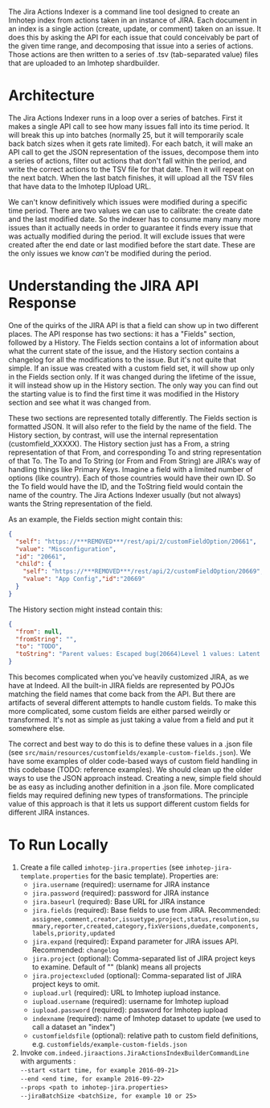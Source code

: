 The Jira Actions Indexer is a command line tool designed to create an Imhotep index from actions taken in an instance of JIRA.
Each document in an index is a single action (create, update, or comment) taken on an issue. It does this by asking the API for each issue
that could conceivably be part of the given time range, and decomposing that issue into a series of actions. Those actions are then written
to a series of .tsv (tab-separated value) files that are uploaded to an Imhotep shardbuilder.

# Architecture
The Jira Actions Indexer runs in a loop over a series of batches. First it makes a single API call to see how many issues fall into its time
period. It will break this up into batches (normally 25, but it will temporarily scale back batch sizes when it gets rate limited). For each
batch, it will make an API call to get the JSON representation of the issues, decompose them into a series of actions, filter out actions
that don't fall within the period, and write the correct actions to the TSV file for that date. Then it will repeat on the next batch. When
the last batch finishes, it will upload all the TSV files that have data to the Imhotep IUpload URL.

We can't know definitively which issues were modified during a specific time period. There are two values we can use to calibrate: the
create date and the last modified date. So the indexer has to consume many many more issues than it actually needs in order to guarantee it
finds every issue that was actually modified during the period. It will exclude issues that were created after the end date or last modified
before the start date. These are the only issues we know *can't* be modified during the period.

# Understanding the JIRA API Response
One of the quirks of the JIRA API is that a field can show up in two different places. The API response has two sections: it has a "Fields"
section, followed by a History. The Fields section contains a lot of information about what the current state of the issue, and the History
section contains a changelog for all the modifications to the issue. But it's not quite that simple. If an issue was created with a custom
field set, it will show up only in the Fields section only. If it was changed during the lifetime of the issue, it will instead show up in
the History section. The only way you can find out the starting value is to find the first time it was modified in the History section and
see what it was changed from.

These two sections are represented totally differently. The Fields section is formatted JSON. It will also refer to the field by the name
of the field. The History section, by contrast, will use the internal representation (customfield_XXXXX). The History section just has a From,
a string representation of that From, and corresponding To and string representation of that To. The To and To String (or From and From String)
are JIRA's way of handling things like Primary Keys. Imagine a field with a limited number of options (like country). Each of those countries
would have their own ID. So the To field would have the ID, and the ToString field would contain the name of the country. The Jira Actions
Indexer usually (but not always) wants the String representation of the field.

As an example, the Fields section might contain this:
```json
{
  "self": "https://***REMOVED***/rest/api/2/customFieldOption/20661",
  "value": "Misconfiguration",
  "id": "20661",
  "child": {
    "self": "https://***REMOVED***/rest/api/2/customFieldOption/20669",
    "value": "App Config","id":"20669"
  }
}
```
The History section might instead contain this:
```json
{
  "from": null, 
  "fromString": "", 
  "to": "TODO", 
  "toString": "Parent values: Escaped bug(20664)Level 1 values: Latent Code Issue(20681)"
}
```

This becomes complicated when you've heavily customized JIRA, as we have at Indeed. All the built-in JIRA fields are
represented by POJOs matching the field names that come back from the API. But there are artifacts of several
different attempts to handle custom fields. To make this more complicated, some custom fields are either parsed weirdly or transformed. It's
not as simple as just taking a value from a field and put it somewhere else.

The correct and best way to do this is to define these values in a .json file (see `src/main/resources/customfields/example-custom-fields.json`). We have some examples of older code-based ways of custom field handling in this codebase (TODO: reference examples). We should clean
up the older ways to use the JSON approach instead. Creating a new, simple field should be as easy as including another definition in a .json file.
More complicated fields may required defining new types of transformations. The principle value of this approach is that it lets us support
different custom fields for different JIRA instances.

# To Run Locally
1. Create a file called `imhotep-jira.properties` (see `imhotep-jira-template.properties` for the basic template). Properties are:
    * `jira.username` (required): username for JIRA instance
    * `jira.password` (required): password for JIRA instance
    * `jira.baseurl` (required): Base URL for JIRA instance 
    * `jira.fields` (required): Base fields to use from JIRA. Recommended: `assignee,comment,creator,issuetype,project,status,resolution,summary,reporter,created,category,fixVersions,duedate,components,labels,priority,updated` 
    * `jira.expand` (required): Expand parameter for JIRA issues API. Recommended: `changelog`
    * `jira.project` (optional): Comma-separated list of JIRA project keys to examine. Default of "" (blank) means all projects
    * `jira.projectexcluded` (optional): Comma-separated list of JIRA project keys to omit.
    * `iupload.url` (required): URL to Imhotep iupload instance.
    * `iupload.username` (required): username for Imhotep iupload
    * `iupload.password` (required): password for Imhotep iupload
    * `indexname` (required): name of Imhotep dataset to update (we used to call a dataset an "index")
    * `customfieldsfile` (optional): relative path to custom field definitions, e.g. `customfields/example-custom-fields.json`
2. Invoke `com.indeed.jiraactions.JiraActionsIndexBuilderCommandLine` with arguments : <br>`--start <start time, for example 2016-09-21>`
  <br>`--end <end time, for example 2016-09-22>`
  <br>`--props <path to imhotep-jira.properties>`
  <br>`--jiraBatchSize <batchSize, for example 10 or 25>`
